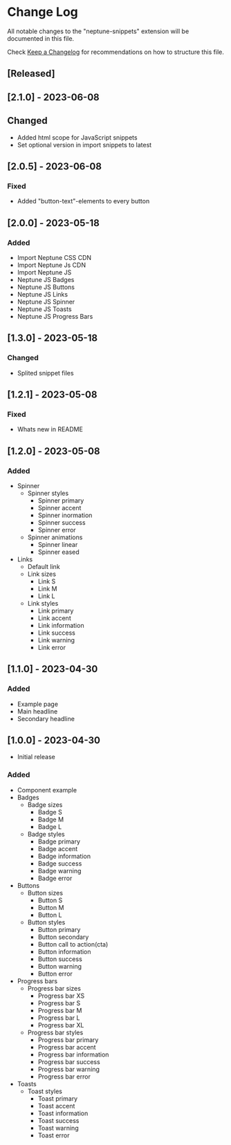 # Change Log

All notable changes to the "neptune-snippets" extension will be documented in this file.

Check [Keep a Changelog](http://keepachangelog.com/) for recommendations on how to structure this file.

## [Released]

## [2.1.0] - 2023-06-08

## Changed

- Added html scope for JavaScript snippets
- Set optional version in import snippets to latest

## [2.0.5] - 2023-06-08

### Fixed

- Added "button-text"-elements to every button

## [2.0.0] - 2023-05-18

### Added

- Import Neptune CSS CDN
- Import Neptune Js CDN
- Import Neptune JS
- Neptune JS Badges
- Neptune JS Buttons
- Neptune JS Links
- Neptune JS Spinner
- Neptune JS Toasts
- Neptune JS Progress Bars

## [1.3.0] - 2023-05-18

### Changed

- Splited snippet files

## [1.2.1] - 2023-05-08

### Fixed

- Whats new in README

## [1.2.0] - 2023-05-08

### Added

- Spinner
  - Spinner styles
    - Spinner primary
    - Spinner accent
    - Spinner inormation
    - Spinner success
    - Spinner error
  - Spinner animations
    - Spinner linear
    - Spinner eased
- Links
  - Default link
  - Link sizes
    - Link S
    - Link M
    - Link L
  - Link styles
    - Link primary
    - Link accent
    - Link information
    - Link success
    - Link warning
    - Link error

## [1.1.0] - 2023-04-30

### Added

- Example page
- Main headline
- Secondary headline

## [1.0.0] - 2023-04-30

- Initial release

### Added

- Component example
- Badges
  - Badge sizes
    - Badge S
    - Badge M
    - Badge L
  - Badge styles
    - Badge primary
    - Badge accent
    - Badge information
    - Badge success
    - Badge warning
    - Badge error
- Buttons
  - Button sizes
    - Button S
    - Button M
    - Button L
  - Button styles
    - Button primary
    - Button secondary
    - Button call to action(cta)
    - Button information
    - Button success
    - Button warning
    - Button error
- Progress bars
  - Progress bar sizes
    - Progress bar XS
    - Progress bar S
    - Progress bar M
    - Progress bar L
    - Progress bar XL
  - Progress bar styles
    - Progress bar primary
    - Progress bar accent
    - Progress bar information
    - Progress bar success
    - Progress bar warning
    - Progress bar error
- Toasts
  - Toast styles
    - Toast primary
    - Toast accent
    - Toast information
    - Toast success
    - Toast warning
    - Toast error
